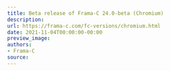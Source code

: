 ```yaml
---
title: Beta release of Frama-C 24.0-beta (Chromium)
description:
url: https://frama-c.com/fc-versions/chromium.html
date: 2021-11-04T00:00:00-00:00
preview_image:
authors:
- Frama-C
source:
---
```



